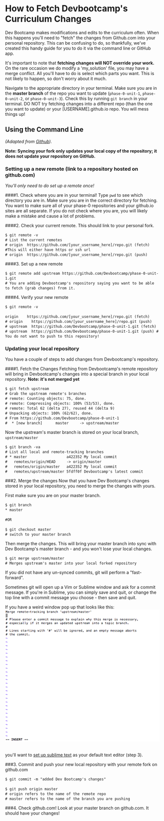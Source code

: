 # How to Fetch Devbootcamp's Curriculum Changes 

Dev Bootcamp makes modifications and edits to the curriculum often. When this happens you'll need to "fetch" the changes from Github.com into your personal repository. This can be confusing to do, so thankfully, we've created this handy guide for you to do it via the command line or GitHub app.

It's important to note that **fetching changes will NOT override your work.** On the rare occasion we do modify a 'my_solution' file, you may have a merge conflict. All you'll have to do is select which parts you want. This is not likely to happen, so don't worry about it much. 

Navigate to the appropriate directory in your terminal. Make sure you are in the **master branch** of the repo you want to update (`phase-0-unit-1`, `phase-0-unit-2`, or `phase-0-unit-3`). Check this by running `git branch` in your terminal. DO NOT try fetching changes into a different repo (than the one you want to update) or your [USERNAME].github.io repo. You will mess things up!


## Using the Command Line 
*(Adapted from [Github](https://help.github.com/articles/syncing-a-fork)).*

**Note: Syncing your fork only updates your local copy of the repository; it does not update your repository on GitHub.**

### Setting up a new remote (link to a repository hosted on github.com)
*You'll only need to do set up a remote once!*

####1. Check where you are in your terminal!
Type `pwd` to see which directory you are in. Make sure you are in the correct directory for fetching. You want to make sure all of your phase-0 repositories and your github.io sites are all separate. If you do not check where you are, you will likely make a mistake and cause a lot of problems. 

####2. Check your current remote. This should link to your personal fork. 

```shell
$ git remote -v
# List the current remotes
# origin  https://github.com/[your_username_here]/repo.git (fetch)  #This will either have https or ssh url
# origin  https://github.com/[your_username_here]/repo.git (push)

```

####3. Set up a new remote

```shell
$ git remote add upstream https://github.com/Devbootcamp/phase-0-unit-1.git 
# You are adding Devbootcamp's repository saying you want to be able to fetch (grab changes) from it.

```

####4. Verify your new remote

```shell
$ git remote -v

origin    https://github.com/[your_username_here]/repo.git (fetch)
# origin    https://github.com/[your_username_here]/repo.git (push)
# upstream  https://github.com/Devbootcamp/phase-0-unit-1.git (fetch)
# upstream  https://github.com/Devbootcamp/phase-0-unit-1.git (push) # You do not want to push to this repository!
```

### Updating your local repository
You have a couple of steps to add changes from Devbootcamp's repository. 

####1. Fetch the Changes
Fetching from Devbootcamp's remote repository will bring in Devbootcamp's changes into a special branch in your local repository. **Note: it's not merged yet**

```shell
$ git fetch upstream
# Grab the upstream remote's branches
# remote: Counting objects: 75, done.
# remote: Compressing objects: 100% (53/53), done.
# remote: Total 62 (delta 27), reused 44 (delta 9)
# Unpacking objects: 100% (62/62), done.
# From https://github.com/Devbootcamp/phase-0-unit-1
#  * [new branch]      master     -> upstream/master

```

Now the upstream's master branch is stored on your local branch, `upstream/master`

```shell
$ git branch -va
# List all local and remote-tracking branches
# * master                  a422352 My local commit
#   remotes/origin/HEAD     -> origin/master
#   remotes/origin/master   a422352 My local commit
#   remotes/upstream/master 5fdff0f Devbootcamp's latest commit

```

###2. Merge the changes
Now that you have Dev Bootcamp's changes stored in your local repository, you need to merge the changes with yours. 

First make sure you are on your master branch. 

```shell
$ git branch
* master

#OR

$ git checkout master
# switch to your master branch
```

Then merge the changes. This will bring your master branch into sync with Dev Bootcamp's master branch - and you won't lose your local changes. 

```shell
$ git merge upstream/master
# Merges upstream's master into your local forked repository
```

If you did not have any un-synced commits, git will perform a "fast-forward". 

Sometimes git will open up a Vim or Sublime window and ask for a commit message. If you're in Sublime, you can simply save and quit, or change the top line with a commit message you choose - then save and quit. 

If you have a weird window pop up that looks like this: ![vim window](imgs/vim-window.png)

<br>you'll want to [set up sublime text](text-editor-setup.md) as your default text editor (step 3). 

###3. Commit and push your new local repository with your remote fork on github.com

```shell
$ git commit -m "added Dev Bootcamp's changes"

$ git push origin master
# origin refers to the name of the remote repo
# master refers to the name of the branch you are pushing

```

###4. Check github.com!
Look at your master branch on github.com. It should have your changes!
